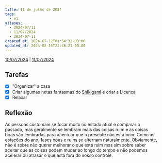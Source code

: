 ```yaml
---
title: 11 de julho de 2024
tags:
  - v1
aliases:
  - 2024/07/11
  - 11/07/2024
  - 2024-07-11
created_at: 2024-07-12T01:54:32-03:00
updated_at: 2024-08-16T23:46:21-03:00
---
```


[10/07/2024](2024-07-10-Quinto_post.md) | [11/07/2024](2024-07-11-Sexto_post.md)

## Tarefas

- [X] "Organizar" a casa
- [x] Criar algumas notas fantasmas do [Shikigami](../../../api/sementes/2024/07/07/Shikigami.md) e criar a Licença
- [x] Relaxar

##  Reflexão

As pessoas costumam se focar muito no estado atual e comparar o passado, mas geralmente se lembram mais das coisas ruim e as coisas boas são lembradas para acentuar que o presente não está bom. Como as estações do ano, fases boas e ruins se alternam naturalmente. Obviamente, não é sobre não querer melhorar o que está ruim mas sim sobre saber aceitar que as coisas podem mudar ao longo do tempo e não podemos acelerar ou atrasar o que está fora do nosso controle.